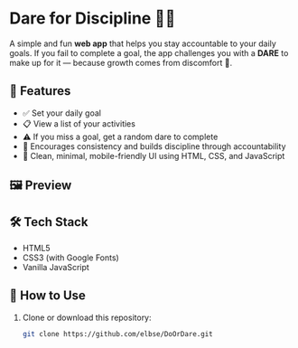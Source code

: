 # Dare for Discipline 🧠🔥

A simple and fun **web app** that helps you stay accountable to your daily goals. If you fail to complete a goal, the app challenges you with a **DARE** to make up for it — because growth comes from discomfort 💪.

## 🚀 Features

- ✅ Set your daily goal
- 📋 View a list of your activities
- ⚠️ If you miss a goal, get a random dare to complete
- 🔁 Encourages consistency and builds discipline through accountability
- 💅 Clean, minimal, mobile-friendly UI using HTML, CSS, and JavaScript

## 🖼️ Preview

 <!-- Replace wi<img width="1919" height="946" alt="Screenshot 2025-07-12 141934" src="https://github.com/user-attachments/assets/d45a056e-5e33-46f7-9158-1d737e20a5e8" />
<img width="1919" height="945" alt="Screenshot 2025-07-12 141942" src="https://github.com/user-attachments/assets/a7ac47df-38a2-47cd-a1b1-941fe505d580" />
th actual screenshot path -->

## 🛠️ Tech Stack

- HTML5
- CSS3 (with Google Fonts)
- Vanilla JavaScript

## 📂 How to Use

1. Clone or download this repository:
   ```bash
   git clone https://github.com/elbse/DoOrDare.git
